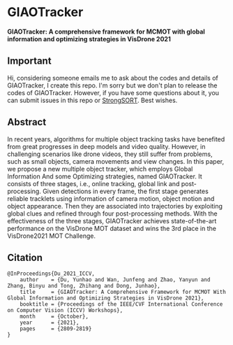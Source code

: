 # GIAOTracker
**GIAOTracker: A comprehensive framework for MCMOT with global information and optimizing strategies in VisDrone 2021**

## Important

Hi, considering someone emails me to ask about the codes and details of GIAOTracker, I create this repo.
I'm sorry but we don't plan to release the codes of GIAOTracker. However, if you have some questions about it, you can submit issues in this repo or [StrongSORT](https://github.com/dyhBUPT/StrongSORT).
Best wishes.

## Abstract

In recent years, algorithms for multiple object tracking tasks have benefited from great progresses in deep models and video quality. However, in challenging scenarios like drone videos, they still suffer from problems, such as small objects, camera movements and view changes. In this paper, we propose a new multiple object tracker, which employs Global Information And some Optimizing strategies, named GIAOTracker. It consists of three stages, i.e., online tracking, global link and post-processing. Given detections in every frame, the first stage generates reliable tracklets using information of camera motion, object motion and object appearance. Then they are associated into trajectories by exploiting global clues and refined through four post-processing methods. With the effectiveness of the three stages, GIAOTracker achieves state-of-the-art performance on the VisDrone MOT dataset and wins the 3rd place in the VisDrone2021 MOT Challenge.


## Citation

```
@InProceedings{Du_2021_ICCV,
    author    = {Du, Yunhao and Wan, Junfeng and Zhao, Yanyun and Zhang, Binyu and Tong, Zhihang and Dong, Junhao},
    title     = {GIAOTracker: A Comprehensive Framework for MCMOT With Global Information and Optimizing Strategies in VisDrone 2021},
    booktitle = {Proceedings of the IEEE/CVF International Conference on Computer Vision (ICCV) Workshops},
    month     = {October},
    year      = {2021},
    pages     = {2809-2819}
}
```
